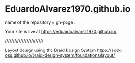 # EduardoAlvarez1970.github.io

name of the repository =  gh-page .

Your site is live at https://eduardoalvarez1970.github.io/

/////////////////////////

Layout design using the Braid Design System https://seek-oss.github.io/braid-design-system/foundations/layout/

